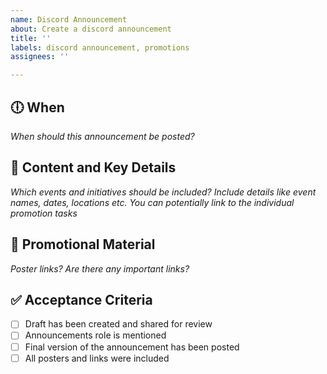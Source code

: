 ```yaml
---
name: Discord Announcement
about: Create a discord announcement
title: ''
labels: discord announcement, promotions
assignees: ''

---
```

## 🕕 When
*When should this announcement be posted?*

## 📝 Content and Key Details
*Which events and initiatives should be included? Include details like event names, dates, locations etc. You can potentially link to the individual promotion tasks*

## 🎨 Promotional Material
*Poster links? Are there any important links?*

## ✅ Acceptance Criteria
* [ ] Draft has been created and shared for review
* [ ] Announcements role is mentioned
* [ ] Final version of the announcement has been posted
* [ ] All posters and links were included